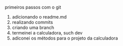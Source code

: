 primeiros passos com o git

1. adicionando o readme.md
2. realizando commits
3. criando uma branch
4. termeinei a calculadora, such dev
5. adiconei os métodos para o projeto da calculadora